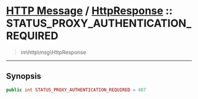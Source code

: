 # [HTTP Message](http.md) / [HttpResponse](http-HttpResponse.md) :: STATUS_PROXY_AUTHENTICATION_REQUIRED
 > im\http\msg\HttpResponse
____

## Synopsis
```php
public int STATUS_PROXY_AUTHENTICATION_REQUIRED = 407
```
